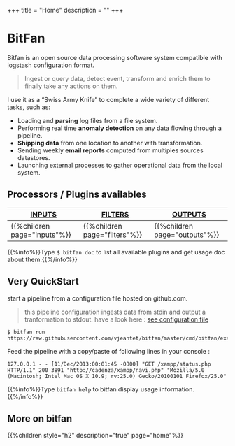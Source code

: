 +++
title = "Home"
description = ""
+++

# BitFan

Bitfan is an open source data processing software system compatible with logstash configuration format.

> Ingest or query data, detect event, transform and enrich them to finally take any actions on them.


I use it as a “Swiss Army Knife” to complete a wide variety of different tasks, such as:


* Loading and **parsing** log files from a file system.
* Performing real time **anomaly detection** on any data flowing through a pipeline.
* **Shipping data** from one location to another with transformation.
* Sending weekly **email reports** computed from multiples sources datastores.
* Launching external processes to gather operational data from the local system.

## Processors / Plugins availables

<table>
	<thead>
		<tr>
			<th><a href="/inputs/">INPUTS</a></th>
			<th><a href="/filters/">FILTERS</a></th>
			<th><a href="/outputs/">OUTPUTS</a></th>
		</tr>
	</thead>
	<tbody>
		<tr>
			<td style="vertical-align: top">{{%children page="inputs"%}}</td>
			<td style="vertical-align: top">{{%children page="filters"%}}</td>
			<td style="vertical-align: top">{{%children page="outputs"%}}</td>
		</tr>
	</tbody>
</table>

{{%info%}}Type `$ bitfan doc` to list all available plugins and get usage doc about them.{{%/info%}}

## Very QuickStart
start a pipeline from a configuration file hosted on github.com.

> this pipeline configuration ingests data from stdin and output a tranformation to stdout. have a look here : [see configuration file](https://raw.githubusercontent.com/vjeantet/bitfan/master/cmd/bitfan/examples.d/simple.conf)

```
$ bitfan run https://raw.githubusercontent.com/vjeantet/bitfan/master/cmd/bitfan/examples.d/simple.conf
```

Feed the pipeline with a copy/paste of following lines in your console :

```
127.0.0.1 - - [11/Dec/2013:00:01:45 -0800] "GET /xampp/status.php HTTP/1.1" 200 3891 "http://cadenza/xampp/navi.php" "Mozilla/5.0 (Macintosh; Intel Mac OS X 10.9; rv:25.0) Gecko/20100101 Firefox/25.0"
```
{{%info%}}Type `bitfan help` to bitfan display usage information.{{%/info%}}


## More on bitfan


{{%children style="h2" description="true" page="home"%}}

